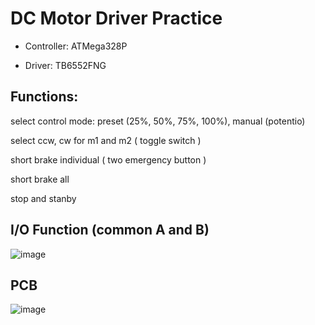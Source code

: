 # DC Motor Driver Practice

- Controller: ATMega328P

- Driver: TB6552FNG


## Functions:
  select control mode: preset (25%, 50%, 75%, 100%), manual (potentio)
  
  select ccw, cw for m1 and m2 ( toggle switch )
  
  short brake individual ( two emergency button )
  
  short brake all
  
  stop and stanby
 
## I/O Function (common A and B)

![image](https://user-images.githubusercontent.com/12003208/224769083-1418bfca-82c4-407b-8c72-7e1d650d0f1c.png)

## PCB
![image](https://user-images.githubusercontent.com/12003208/233440373-ee17c6c5-fe8e-4a05-99b4-95f6335ec3b9.png)

